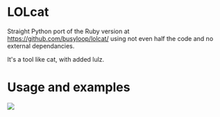 LOLcat
======

Straight Python port of the Ruby version at https://github.com/busyloop/lolcat/
using not even half the code and no external dependancies.

It's a tool like cat, with added lulz.


Usage and examples
==================

![](https://github.com/tehmaze/lolcat/raw/master/lolcat.png)
